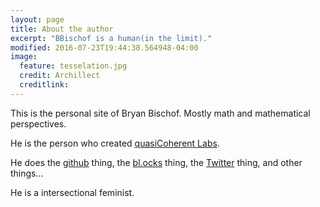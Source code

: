 ```yaml
---
layout: page
title: About the author
excerpt: "BBischof is a human(in the limit)."
modified: 2016-07-23T19:44:38.564948-04:00
image:
  feature: tesselation.jpg
  credit: Archillect
  creditlink:
---
```


This is the personal site of Bryan Bischof. Mostly math and mathematical perspectives.

He is the person who created [quasiCoherent Labs](www.quasicoherentlabs.com).

He does the [github](www.github.com/bebischof) thing, the [bl.ocks](http://bl.ocks.org/BBischof) thing, the [Twitter](https://twitter.com/BEBischof) thing, and other things...

He is a intersectional feminist.
